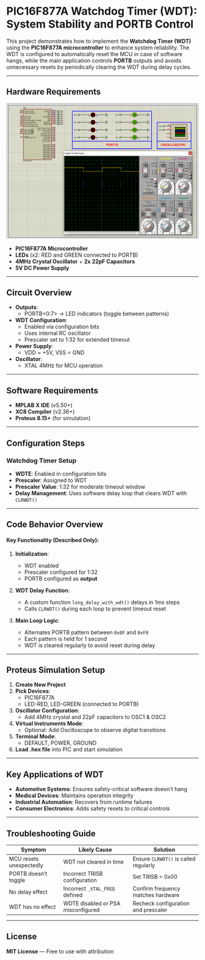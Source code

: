 # PIC16F877A Watchdog Timer (WDT): System Stability and PORTB Control

This project demonstrates how to implement the **Watchdog Timer (WDT)** using the **PIC16F877A microcontroller** to enhance system reliability. The WDT is configured to automatically reset the MCU in case of software hangs, while the main application controls **PORTB** outputs and avoids unnecessary resets by periodically clearing the WDT during delay cycles.

---

## Hardware Requirements  
![PIC16F877A WDT Circuit](circuit.png)  
- **PIC16F877A Microcontroller**  
- **LEDs** (x2: RED and GREEN connected to PORTB)  
- **4MHz Crystal Oscillator** + **2x 22pF Capacitors**  
- **5V DC Power Supply**

---

## Circuit Overview  
- **Outputs**:  
  - PORTB<0:7> → LED indicators (toggle between patterns)  
- **WDT Configuration**:  
  - Enabled via configuration bits  
  - Uses internal RC oscillator  
  - Prescaler set to 1:32 for extended timeout  
- **Power Supply**:  
  - VDD = +5V, VSS = GND  
- **Oscillator**:  
  - XTAL 4MHz for MCU operation  

---

## Software Requirements  
- **MPLAB X IDE** (v5.50+)  
- **XC8 Compiler** (v2.36+)  
- **Proteus 8.15+** (for simulation)

---

## Configuration Steps  

### Watchdog Timer Setup  
- **WDTE**: Enabled in configuration bits  
- **Prescaler**: Assigned to WDT  
- **Prescaler Value**: 1:32 for moderate timeout window  
- **Delay Management**: Uses software delay loop that clears WDT with `CLRWDT()`  

---

## Code Behavior Overview  
#### Key Functionality (Described Only):

1. **Initialization**:  
   - WDT enabled  
   - Prescaler configured for 1:32  
   - PORTB configured as **output**

2. **WDT Delay Function**:  
   - A custom function `long_delay_with_wdt()` delays in 1ms steps  
   - Calls `CLRWDT()` during each loop to prevent timeout reset

3. **Main Loop Logic**:  
   - Alternates PORTB pattern between `0x0F` and `0xF0`  
   - Each pattern is held for 1 second  
   - WDT is cleared regularly to avoid reset during delay

---

## Proteus Simulation Setup  
1. **Create New Project**  
2. **Pick Devices**:  
   - PIC16F877A  
   - LED-RED, LED-GREEN (connected to PORTB)  
3. **Oscillator Configuration**:  
   - Add 4MHz crystal and 22pF capacitors to OSC1 & OSC2  
4. **Virtual Instruments Mode**:  
   - Optional: Add Oscilloscope to observe digital transitions  
5. **Terminal Mode**:  
   - DEFAULT, POWER, GROUND  
6. **Load .hex file** into PIC and start simulation

---

## Key Applications of WDT  
- **Automotive Systems**: Ensures safety-critical software doesn't hang  
- **Medical Devices**: Maintains operation integrity  
- **Industrial Automation**: Recovers from runtime failures  
- **Consumer Electronics**: Adds safety resets to critical controls  

---

## Troubleshooting Guide

| Symptom                  | Likely Cause                   | Solution                            |
|--------------------------|----------------------------------|-------------------------------------|
| MCU resets unexpectedly  | WDT not cleared in time         | Ensure `CLRWDT()` is called regularly |
| PORTB doesn’t toggle     | Incorrect TRISB configuration   | Set TRISB = 0x00                     |
| No delay effect          | Incorrect `_XTAL_FREQ` defined  | Confirm frequency matches hardware  |
| WDT has no effect        | WDTE disabled or PSA misconfigured | Recheck configuration and prescaler |

---

## License  
**MIT License** — Free to use with attribution

